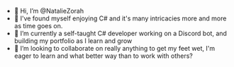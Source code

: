 - 👋 Hi, I’m @NatalieZorah
- 👀 I've found myself enjoying C# and it's many intricacies more and more as time goes on.
- 🌱 I’m currently a self-taught C# developer working on a Discord bot, and building my portfolio as I learn and grow
- 💞️ I’m looking to collaborate on really anything to get my feet wet, I'm eager to learn and what better way than to work with others? 

<!---
NatalieZorah/NatalieZorah is a ✨ special ✨ repository because its `README.md` (this file) appears on your GitHub profile.
You can click the Preview link to take a look at your changes.
--->
